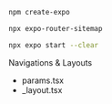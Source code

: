 ```sh
npm create-expo

npx expo-router-sitemap

npx expo start --clear

```


Navigations & Layouts

- params.tsx
- _layout.tsx